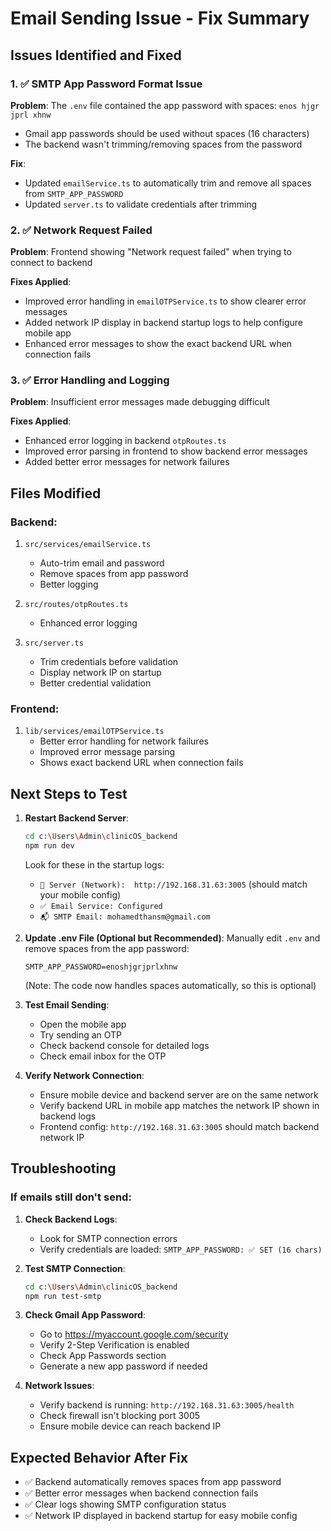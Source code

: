 # Email Sending Issue - Fix Summary

## Issues Identified and Fixed

### 1. ✅ SMTP App Password Format Issue
**Problem**: The `.env` file contained the app password with spaces: `enos hjgr jprl xhnw`
- Gmail app passwords should be used without spaces (16 characters)
- The backend wasn't trimming/removing spaces from the password

**Fix**: 
- Updated `emailService.ts` to automatically trim and remove all spaces from `SMTP_APP_PASSWORD`
- Updated `server.ts` to validate credentials after trimming

### 2. ✅ Network Request Failed
**Problem**: Frontend showing "Network request failed" when trying to connect to backend

**Fixes Applied**:
- Improved error handling in `emailOTPService.ts` to show clearer error messages
- Added network IP display in backend startup logs to help configure mobile app
- Enhanced error messages to show the exact backend URL when connection fails

### 3. ✅ Error Handling and Logging
**Problem**: Insufficient error messages made debugging difficult

**Fixes Applied**:
- Enhanced error logging in backend `otpRoutes.ts`
- Improved error parsing in frontend to show backend error messages
- Added better error messages for network failures

## Files Modified

### Backend:
1. `src/services/emailService.ts`
   - Auto-trim email and password
   - Remove spaces from app password
   - Better logging

2. `src/routes/otpRoutes.ts`
   - Enhanced error logging

3. `src/server.ts`
   - Trim credentials before validation
   - Display network IP on startup
   - Better credential validation

### Frontend:
1. `lib/services/emailOTPService.ts`
   - Better error handling for network failures
   - Improved error message parsing
   - Shows exact backend URL when connection fails

## Next Steps to Test

1. **Restart Backend Server**:
   ```bash
   cd c:\Users\Admin\clinicOS_backend
   npm run dev
   ```
   
   Look for these in the startup logs:
   - `📡 Server (Network):  http://192.168.31.63:3005` (should match your mobile config)
   - `✅ Email Service: Configured`
   - `📬 SMTP Email: mohamedthansm@gmail.com`

2. **Update .env File (Optional but Recommended)**:
   Manually edit `.env` and remove spaces from the app password:
   ```
   SMTP_APP_PASSWORD=enoshjgrjprlxhnw
   ```
   (Note: The code now handles spaces automatically, so this is optional)

3. **Test Email Sending**:
   - Open the mobile app
   - Try sending an OTP
   - Check backend console for detailed logs
   - Check email inbox for the OTP

4. **Verify Network Connection**:
   - Ensure mobile device and backend server are on the same network
   - Verify backend URL in mobile app matches the network IP shown in backend logs
   - Frontend config: `http://192.168.31.63:3005` should match backend network IP

## Troubleshooting

### If emails still don't send:

1. **Check Backend Logs**:
   - Look for SMTP connection errors
   - Verify credentials are loaded: `SMTP_APP_PASSWORD: ✅ SET (16 chars)`

2. **Test SMTP Connection**:
   ```bash
   cd c:\Users\Admin\clinicOS_backend
   npm run test-smtp
   ```

3. **Check Gmail App Password**:
   - Go to https://myaccount.google.com/security
   - Verify 2-Step Verification is enabled
   - Check App Passwords section
   - Generate a new app password if needed

4. **Network Issues**:
   - Verify backend is running: `http://192.168.31.63:3005/health`
   - Check firewall isn't blocking port 3005
   - Ensure mobile device can reach backend IP

## Expected Behavior After Fix

- ✅ Backend automatically removes spaces from app password
- ✅ Better error messages when backend connection fails
- ✅ Clear logs showing SMTP configuration status
- ✅ Network IP displayed in backend startup for easy mobile config


